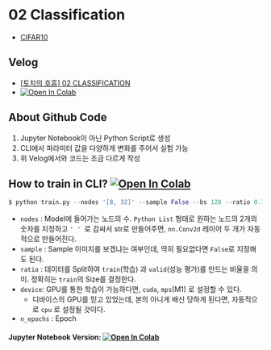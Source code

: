 # 02 Classification
 - [CIFAR10](https://pytorch.org/vision/main/generated/torchvision.datasets.CIFAR10.html)

## Velog 
  - [[토치의 호흡] 02 CLASSIFICATION](https://velog.io/@heiswicked/토치의-호흡-02-CLASSIFICATION) 
  - [![Open In Colab](https://colab.research.google.com/assets/colab-badge.svg)](https://colab.research.google.com/drive/1BCKTek0EGf5lq-mIKQVsj44afvD5pk5V?usp=sharing)


## About Github Code 
 1. Jupyter Notebook이 아닌 Python Script로 생성
 2. CLI에서 파라미터 값을 다양하게 변화를 주어서 실험 가능
 3. 위 Velog에서와 코드는 조금 다르게 작성 


## How to train in CLI? [![Open In Colab](https://colab.research.google.com/assets/colab-badge.svg)](https://colab.research.google.com/drive/1Q5A2FfS0zTQdwUQvTv5GoMgnjV4bGlhE?usp=sharing)

```python
$ python train.py --nodes '[8, 32]' --sample False --bs 128 --ratio 0.7 --device 'cuda' --n_epochs 110
```

- `nodes` : Model에 들어가는 노드의 수. `Python List` 형태로 원하는 노드의 2개의 숫자를 지정하고 `' ' `로 감싸서 str로 만들어주면, `nn.Conv2d` 레이어 두 개가 자동적으로 만들어진다.
- `sample` : Sample 이미지를 보겠냐는 여부인데, 딱히 필요없다면 `False`로 지정해도 된다. 
- `ratio` : 데이터를 Split하여 `train`(학습) 과 `valid`(성능 평가)를 만드는 비율을 의미. 정확히는 `train`의 Size를 결정한다.
- `device`: GPU를 통한 학습이 가능하다면, `cuda`, `mps`(M1) 로 설정할 수 있다. 
  - 디바이스의 GPU를 믿고 있었는데, 본의 아니게 배신 당하게 된다면, 자동적으로  `cpu` 로 설정될 것이다. 
- `n_epochs` : Epoch

#### Jupyter Notebook Version: [![Open In Colab](https://colab.research.google.com/assets/colab-badge.svg)](https://colab.research.google.com/drive/1yGjPtBH31wSmdkSLDQPKVK-RKz9yDlGc?usp=sharing) 
